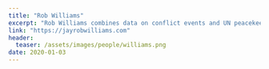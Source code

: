 ```yaml
---
title: "Rob Williams"
excerpt: "Rob Williams combines data on conflict events and UN peacekeeping activity using geographic information systems (GIS) to better understand the effects of UN peacekeeper presence in active conflicts."
link: "https://jayrobwilliams.com"
header:
  teaser: /assets/images/people/williams.png
date: 2020-01-03
---
```

